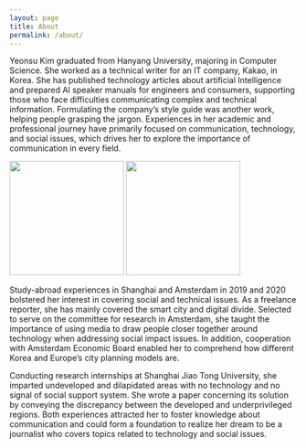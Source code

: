 ```yaml
---
layout: page
title: About
permalink: /about/
---
```


Yeonsu Kim graduated from Hanyang University, majoring in Computer Science. She worked as a technical writer for an IT company, Kakao, in Korea. She has published technology articles about artificial Intelligence and prepared AI speaker manuals for engineers and consumers, supporting those who face difficulties communicating complex and technical information. Formulating the company’s style guide was another work, helping people grasping the jargon. 
Experiences in her academic and professional journey have primarily focused on communication, technology, and social issues, which drives her to explore the importance of communication in every field.  

<img src = "https://www.instagram.com/p/CNH6gSMDlVt/" width ="200" /> <img src = "https://www.instagram.com/p/Bzz16DyAIQL/" width ="200" />

Study-abroad experiences in Shanghai and Amsterdam in 2019 and 2020 bolstered her interest in covering social and technical issues. As a freelance reporter, she has mainly covered the smart city and digital divide. Selected to serve on the committee for research in Amsterdam, she taught the importance of using media to draw people closer together around technology when addressing social impact issues. In addition, cooperation with Amsterdam Economic Board enabled her to comprehend how different Korea and Europe’s city planning models are. 

Conducting research internships at Shanghai Jiao Tong University, she imparted undeveloped and dilapidated areas with no technology and no signal of social support system. She wrote a paper concerning its solution by conveying the discrepancy between the developed and underprivileged regions. Both experiences attracted her to foster knowledge about communication and could form a foundation to realize her dream to be a journalist who covers topics related to technology and social issues. 
